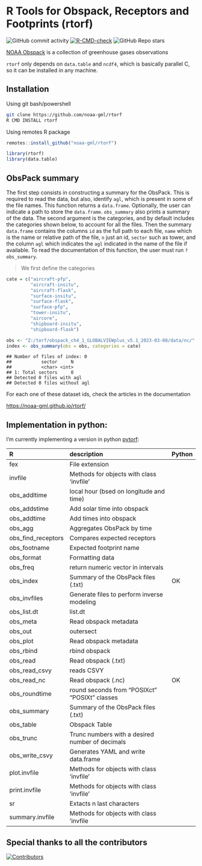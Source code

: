 R Tools for Obspack, Receptors and Footprints (rtorf)
================

![GitHub commit
activity](https://img.shields.io/github/commit-activity/y/noaa-gml/rtorf)
[![R-CMD-check](https://github.com/noaa-gml/rtorf/actions/workflows/R-CMD-check.yaml/badge.svg)](https://github.com/noaa-gml/rtorf/actions/workflows/R-CMD-check.yaml)
![GitHub Repo stars](https://img.shields.io/github/stars/noaa-gml/rtorf)

[NOAA Obspack](https://gml.noaa.gov/ccgg/obspack/) is a collection of
greenhouse gases observations

`rtorf` only depends on `data.table` and `ncdf4`, which is basically
parallel C, so it can be installed in any machine.

## Installation

Using git bash/powershell

``` bash
git clone https://github.com/noaa-gml/rtorf
R CMD INSTALL rtorf
```

Using remotes R package

``` r
remotes::install_github("noaa-gml/rtorf")
```

``` r
library(rtorf)
library(data.table)
```

## ObsPack summary

The first step consists in constructing a summary for the ObsPack. This
is required to read the data, but also, identify `agl`, which is present
in some of the file names. This function returns a `data.frame`.
Optionally, the user can indicate a path to store the `data.frame`.
`obs_summary` also prints a summary of the data. The second argument is
the categories, and by default includes the categories shown below, to
account for all the files. Then the summary `data.frame` contains the
columns `id` as the full path to each file, `name` which is the name or
relative path of the file, `n` just an id, `sector` such as tower, and
the column `agl` which indicates the `agl` indicated in the name of the
file if available. To read the documentation of this function, the user
must run `?obs_summary`.

> We first define the categories

``` r
cate = c("aircraft-pfp",
         "aircraft-insitu",
         "aircraft-flask",
         "surface-insitu",
         "surface-flask", 
         "surface-pfp",   
         "tower-insitu",  
         "aircore",       
         "shipboard-insitu",
         "shipboard-flask") 

obs <- "Z:/torf/obspack_ch4_1_GLOBALVIEWplus_v5.1_2023-03-08/data/nc/"
index <- obs_summary(obs = obs, categories = cate)
```

    ## Number of files of index: 0
    ##           sector     N
    ##           <char> <int>
    ## 1: Total sectors     0
    ## Detected 0 files with agl
    ## Detected 0 files without agl

For each one of these dataset ids, check the articles in the
documentation

<https://noaa-gml.github.io/rtorf/>

## Implementation in python:

I’m currently implementing a version in python
[pytorf](https://github.com/noaa-gml/pytorf):

| R                  | description                                     | Python |
|:-------------------|:------------------------------------------------|:-------|
| fex                | File extension                                  |        |
| invfile            | Methods for objects with class ‘invfile’        |        |
| obs_addltime       | local hour (bsed on longitude and time)         |        |
| obs_addstime       | Add solar time into obspack                     |        |
| obs_addtime        | Add times into obspack                          |        |
| obs_agg            | Aggregates ObsPack by time                      |        |
| obs_find_receptors | Compares expected receptors                     |        |
| obs_footname       | Expected footprint name                         |        |
| obs_format         | Formatting data                                 |        |
| obs_freq           | return numeric vector in intervals              |        |
| obs_index          | Summary of the ObsPack files (.txt)             | OK     |
| obs_invfiles       | Generate files to perform inverse modeling      |        |
| obs_list.dt        | list.dt                                         |        |
| obs_meta           | Read obspack metadata                           |        |
| obs_out            | outersect                                       |        |
| obs_plot           | Read obspack metadata                           |        |
| obs_rbind          | rbind obspack                                   |        |
| obs_read           | Read obspack (.txt)                             |        |
| obs_read_csvy      | reads CSVY                                      |        |
| obs_read_nc        | Read obspack (.nc)                              | OK     |
| obs_roundtime      | round seconds from “POSIXct” “POSIXt” classes   |        |
| obs_summary        | Summary of the ObsPack files (.txt)             |        |
| obs_table          | Obspack Table                                   |        |
| obs_trunc          | Trunc numbers with a desired number of decimals |        |
| obs_write_csvy     | Generates YAML and write data.frame             |        |
| plot.invfile       | Methods for objects with class ‘invfile’        |        |
| print.invfile      | Methods for objects with class ‘invfile’        |        |
| sr                 | Extacts n last characters                       |        |
| summary.invfile    | Methods for objects with class ’invfile         |        |

## Special thanks to all the contributors

[![Contributors](https://contrib.rocks/image?repo=noaa-gml/rtorf)](https://github.com/noaa-gml/rtorf/graphs/contributors)

